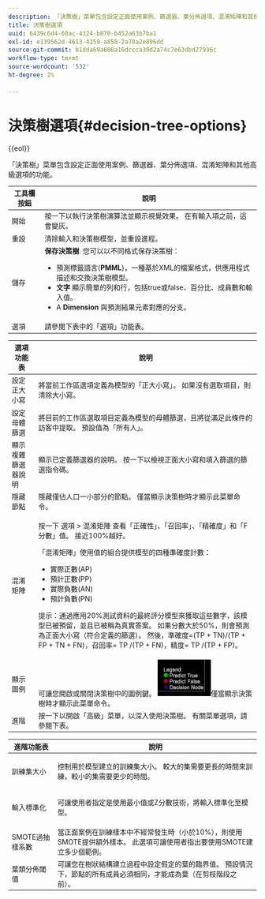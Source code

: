 ```yaml
---
description: 「決策樹」菜單包含設定正面使用案例、篩選器、葉分佈選項、混淆矩陣和其他高級選項的功能。
title: 決策樹選項
uuid: 6439c6d4-60ac-4324-b870-b452a63b7ba1
exl-id: e139562d-4613-4159-a858-2a78a2e896dd
source-git-commit: b1dda69a606a16dccca30d2a74c7e63dbd27936c
workflow-type: tm+mt
source-wordcount: '532'
ht-degree: 2%

---
```


# 決策樹選項{#decision-tree-options}

{{eol}}

「決策樹」菜單包含設定正面使用案例、篩選器、葉分佈選項、混淆矩陣和其他高級選項的功能。

<table id="table_0CBCCB0856E2469EBE8846B413CAB114"> 
 <thead> 
  <tr> 
   <th colname="col1" class="entry"> 工具欄按鈕 </th> 
   <th colname="col2" class="entry"> 說明 </th> 
  </tr>
 </thead>
 <tbody> 
  <tr> 
   <td colname="col1"> 開始 </td> 
   <td colname="col2"> 按一下以執行決策樹演算法並顯示視覺效果。 在有輸入項之前，這會變灰。 </td> 
  </tr> 
  <tr> 
   <td colname="col1"> 重設 </td> 
   <td colname="col2"> 清除輸入和決策樹模型，並重設進程。 </td> 
  </tr> 
  <tr> 
   <td colname="col1"> 儲存 </td> 
   <td colname="col2"><b>保存決策樹</b>. 您可以以不同格式保存決策樹： 
    <ul id="ul_F7C7836C06D64912893113E8EEA05704"> 
     <li id="li_D2D8451A679243F1BC67C3B80CA5F83F">預測標籤語言(<b>PMML</b>)，一種基於XML的檔案格式，供應用程式描述和交換決策樹模型。 </li> 
     <li id="li_88C4B3E050CA4EFC9B7FA8BD446A9C55"><b>文字</b> 顯示簡單的列和行，包括true或false、百分比、成員數和輸入值。 </li> 
     <li id="li_3F871B88F3FA41E9B95EFF5A181E3D57">A <b>Dimension</b> 與預測結果元素對應的分支。 </li> 
    </ul> </td> 
  </tr> 
  <tr> 
   <td colname="col1"> 選項 </td> 
   <td colname="col2"> 請參閱下表中的「選項」功能表。 </td> 
  </tr> 
 </tbody> 
</table>

<table id="table_24D84440D0354C70928E8927624DB255"> 
 <thead> 
  <tr> 
   <th colname="col1" class="entry"> 選項功能表 </th> 
   <th colname="col2" class="entry"> 說明 </th> 
  </tr>
 </thead>
 <tbody> 
  <tr> 
   <td colname="col1"> 設定正大小寫 </td> 
   <td colname="col2"> 將當前工作區選項定義為模型的「正大小寫」。 如果沒有選取項目，則清除大小寫。 </td> 
  </tr> 
  <tr> 
   <td colname="col1"> 設定母體篩選 </td> 
   <td colname="col2"> 將目前的工作區選取項目定義為模型的母體篩選，且將從滿足此條件的訪客中提取。 預設值為「所有人」。 </td> 
  </tr> 
  <tr> 
   <td colname="col1"> 顯示複雜篩選器說明 </td> 
   <td colname="col2"> 顯示已定義篩選器的說明。 按一下以檢視正面大小寫和填入篩選的篩選指令碼。 </td> 
  </tr> 
  <tr> 
   <td colname="col1"> 隱藏節點 </td> 
   <td colname="col2"> 隱藏僅佔人口一小部分的節點。 僅當顯示決策樹時才顯示此菜單命令。 </td> 
  </tr> 
  <tr> 
   <td colname="col1"> 混淆矩陣 </td> 
   <td colname="col2"> <p>按一下 <span class="uicontrol"> 選項</span> &gt; <span class="uicontrol"> 混淆矩陣</span> 查看「正確性」、「召回率」、「精確度」和「F分數」值。 接近100%越好。 </p> <p>「混淆矩陣」使用值的組合提供模型的四種準確度計數： 
     <ul id="ul_D9D512F5D74B44BDBD27B1912DF4CB02"> 
      <li id="li_28C541DF1CB543FEAF2D13C2F329DB52">實際正數(AP) </li> 
      <li id="li_56233006A1544D95A72CE096CA55C1E6">預計正數(PP) </li> 
      <li id="li_375FB2D6A0A3418A9AD377C9EBB65386">實際負數(AN) </li> 
      <li id="li_07A5D23A36BA4D448C25C1414836EB8E">預計負數(PN) </li> 
     </ul> </p> <p>提示：通過應用20%測試資料的最終評分模型來獲取這些數字，該模型已被預留，並且已被稱為真實答案。 如果分數大於50%，則會預測為正面大小寫（符合定義的篩選）。 然後，準確度=(TP + TN)/(TP + FP + TN + FN)，召回率= TP /(TP + FN)，精度= TP /(TP + FP)。 </p> </td> 
  </tr> 
  <tr> 
   <td colname="col1"> 顯示圖例 </td> 
   <td colname="col2">可讓您開啟或關閉決策樹中的圖例鍵。 <img placement="break" id="image_D5B9415A48C04619955BD96970F720A1" src="assets/decison_tree_legend.png" />僅當顯示決策樹時才顯示此菜單命令。 </td> 
  </tr> 
  <tr> 
   <td colname="col1"> 進階 </td> 
   <td colname="col2"> 按一下以開啟「高級」菜單，以深入使用決策樹。 有關菜單選項，請參閱下表。 </td> 
  </tr> 
 </tbody> 
</table>

<table id="table_91E4A74BFB224ABD889147324AC2910F"> 
 <thead> 
  <tr> 
   <th colname="col1" class="entry"> 進階功能表 </th> 
   <th colname="col2" class="entry"> 說明 </th> 
  </tr>
 </thead>
 <tbody> 
  <tr> 
   <td colname="col1"> 訓練集大小 </td> 
   <td colname="col2"> <p>控制用於模型建立的訓練集大小。 較大的集需要更長的時間來訓練，較小的集需要更少的時間。 </p> </td> 
  </tr> 
  <tr> 
   <td colname="col1"> 輸入標準化 </td> 
   <td colname="col2"> <p> 可讓使用者指定是使用最小值或Z分數技術，將輸入標準化至模型。 </p> </td> 
  </tr> 
  <tr> 
   <td colname="col1"> SMOTE過抽樣系數 </td> 
   <td colname="col2"> 當正面案例在訓練樣本中不經常發生時（小於10%），則使用SMOTE提供額外樣本。 此選項可讓使用者指出要使用SMOTE建立多少個範例。 </td> 
  </tr> 
  <tr> 
   <td colname="col1"> 葉類分佈閾值 </td> 
   <td colname="col2"> 可讓您在樹狀結構建立過程中設定假定的葉的臨界值。 預設情況下，節點的所有成員必須相同，才能成為葉（在剪枝階段之前）。 </td> 
  </tr> 
 </tbody> 
</table>
